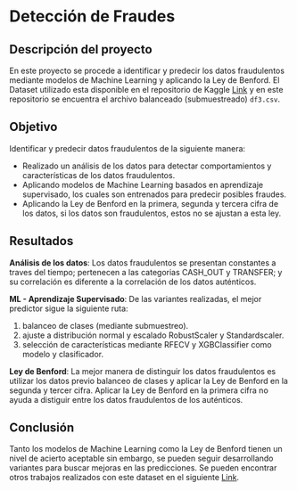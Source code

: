 # Detección de Fraudes

## Descripción del proyecto
En este proyecto se procede a identificar y predecir los datos fraudulentos mediante modelos de Machine Learning y aplicando la Ley de Benford.
El Dataset utilizado esta disponible en el repositorio de Kaggle [Link](https://www.kaggle.com/datasets/jainilcoder/online-payment-fraud-detection "Kaggle") y en este repositorio se encuentra el archivo balanceado (submuestreado)  `df3.csv`. 

## Objetivo
Identificar y predecir datos fraudulentos de la siguiente manera:
- Realizado un análisis de los datos para detectar comportamientos y características de los datos fraudulentos.
- Aplicando modelos de Machine Learning basados en aprendizaje supervisado, los cuales son entrenados para predecir posibles fraudes.
- Aplicando la Ley de Benford en la primera, segunda y tercera cifra de los datos, si los datos son fraudulentos, estos no se ajustan a esta ley.

## Resultados
**Análisis de los datos**:
Los datos fraudulentos se presentan constantes a traves del tiempo; pertenecen a las categorias CASH_OUT y TRANSFER; y su correlación es diferente a la correlación de los datos auténticos.

**ML - Aprendizaje Supervisado**:
De las variantes realizadas, el mejor predictor sigue la siguiente ruta:
1. balanceo de clases (mediante submuestreo).
2. ajuste a distribución normal y escalado RobustScaler y Standardscaler.
3. selección de características mediante RFECV y XGBClassifier como modelo y clasificador.

**Ley de Benford**:
La mejor manera de distinguir los datos fraudulentos es utilizar los datos previo balanceo de clases y aplicar la Ley de Benford en la segunda y tercer cifra.
Aplicar la Ley de Benford en la primera cifra no ayuda a distiguir entre los datos fraudulentos de los auténticos.

## Conclusión
Tanto los modelos de Machine Learning como la Ley de Benford tienen un nivel de acierto aceptable sin embargo, se pueden seguir desarrollando variantes para buscar mejoras en las predicciones.
Se pueden encontrar otros trabajos realizados con este dataset en el siguiente [Link](https://www.kaggle.com/datasets/jainilcoder/online-payment-fraud-detection/code).

